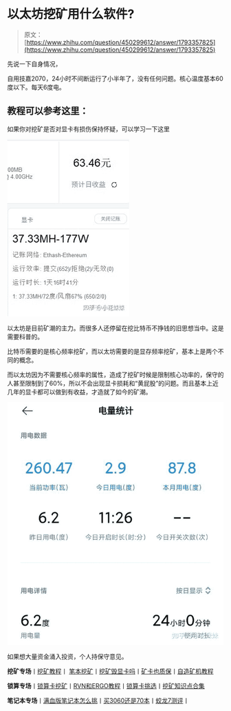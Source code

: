 <!--yml
category: 挖矿
date: 2022-06-26 00:00:00
-->

# 以太坊挖矿用什么软件?

> 原文：[https://www.zhihu.com/question/450299612/answer/1793357825](https://www.zhihu.com/question/450299612/answer/1793357825)

 先说一下自身情况，

自用技嘉2070，24小时不间断运行了小半年了，没有任何问题。核心温度基本60度以下。每天6度电。

## 教程可以参考这里：

[](https://zhuanlan.zhihu.com/p/355955385)

如果你对挖矿是否对显卡有损伤保持怀疑，可以学习一下这里

[](https://zhuanlan.zhihu.com/p/358944242)

![](img/27e3440489edfcb6022a6521e56ae512.png)

以太坊是目前矿潮的主力。而很多人还停留在挖比特币不挣钱的旧思想当中。这是需要科普的。

比特币需要的是核心频率挖矿，而以太坊需要的是显存频率挖矿，基本上是两个不同的概念。

而以太坊因为不需要核心频率的属性，造成了挖矿时候是限制核心功率的，保守的人甚至限制到了60%，所以不会出现显卡损耗和“黄屁股”的问题。而且基本上近几年的显卡都可以做到有收益，才造就了如今的矿潮。

![](img/01018066f078cd2e0a8512f899eac24d.png)

如果想大量资金涌入投资，个人持保守意见。

**挖矿专场**丨[挖矿教程](https://zhuanlan.zhihu.com/p/355955385)丨 [笔本挖矿](https://zhuanlan.zhihu.com/p/360451565)丨[挖矿毁显卡吗](https://zhuanlan.zhihu.com/p/358944242)丨[矿卡也质保](https://zhuanlan.zhihu.com/p/386391253)丨[自造矿机教程](https://zhuanlan.zhihu.com/p/410470347)

**锁算专场**丨[锁算卡挖矿](https://zhuanlan.zhihu.com/p/398651881)丨[RVN和ERGO教程](https://zhuanlan.zhihu.com/p/402971584)丨[锁算卡挑选](https://zhuanlan.zhihu.com/p/374342633)丨[挖矿知识点合集](https://www.zhihu.com/question/461044682/answer/1994951468)

**笔记本专场**丨[满血版笔记本怎么挑](https://zhuanlan.zhihu.com/p/374748213)丨[买3060还是70本](https://www.zhihu.com/question/447817962/answer/1909204347)丨[蛟龙7测评](https://zhuanlan.zhihu.com/p/369226521)丨